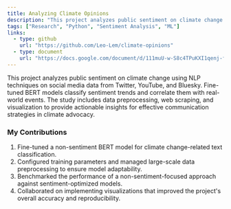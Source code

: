 ```yaml
---
title: Analyzing Climate Opinions
description: "This project analyzes public sentiment on climate change using NLP techniques on social media data from Twitter, YouTube, and Bluesky. Fine-tuned BERT models classify sentiment trends and correlate them with real-world events"
tags: ["Research", "Python", "Sentiment Analysis", "ML"]
links:
  - type: github
    url: "https://github.com/Leo-Lem/climate-opinions"
  - type: document
    url: "https://docs.google.com/document/d/111muU-w-S8c4TPuKXI1qenj-fPwhlx8sO-yx6_PkWSk/edit?usp=sharing"
---
```


This project analyzes public sentiment on climate change using NLP techniques on social media data from Twitter, YouTube, and Bluesky. Fine-tuned BERT models classify sentiment trends and correlate them with real-world events. The study includes data preprocessing, web scraping, and visualization to provide actionable insights for effective communication strategies in climate advocacy.

### My Contributions

1. Fine-tuned a non-sentiment BERT model for climate change-related text classification.
2. Configured training parameters and managed large-scale data preprocessing to ensure model adaptability.
3. Benchmarked the performance of a non-sentiment-focused approach against sentiment-optimized models.
4. Collaborated on implementing visualizations that improved the project's overall accuracy and reproducibility.